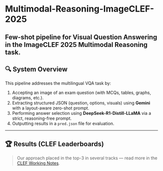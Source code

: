 # Multimodal-Reasoning-ImageCLEF-2025
Few-shot pipeline for Visual Question Answering in the ImageCLEF 2025 Multimodal Reasoning task. 
---

## 🔍 System Overview

This pipeline addresses the multilingual VQA task by:

1. Accepting an image of an exam question (with MCQs, tables, graphs, diagrams, etc.).
2. Extracting structured JSON (question, options, visuals) using **Gemini** with a layout-aware zero-shot prompt.
3. Performing answer selection using **DeepSeek-R1-Distill-LLaMA** via a strict, reasoning-free prompt.
4. Outputting results in a `pred.json` file for evaluation.

---

## 🏆 Results (CLEF Leaderboards)

> Our approach placed in the top-3 in several tracks — read more in the [CLEF Working Notes](https://clef2025.clef-initiative.eu/).

